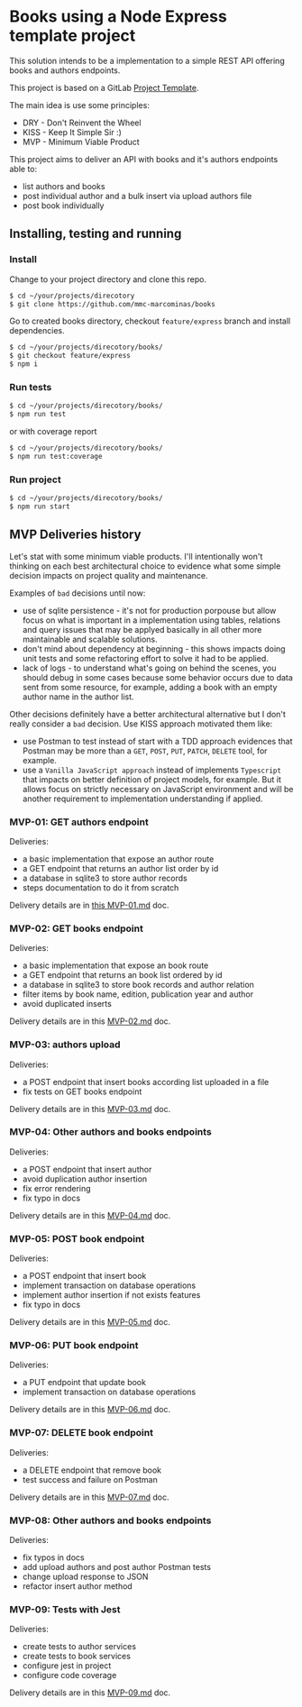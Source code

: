 # Books using a Node Express template project

This solution intends to be a implementation to a simple REST API offering books and authors endpoints.

This project is based on a GitLab [Project Template](https://gitlab.com/gitlab-org/project-templates/express).

The main idea is use some principles:

 * DRY - Don't Reinvent the Wheel
 * KISS - Keep It Simple Sir :)
 * MVP - Minimum Viable Product

This project aims to deliver an API with books and it's authors endpoints able to:

 * list authors and books
 * post individual author and a bulk insert via upload authors file
 * post book individually

## Installing, testing and running

### Install

Change to your project directory and clone this repo.

``` bash
$ cd ~/your/projects/direcotory
$ git clone https://github.com/mmc-marcominas/books
```

Go to created books directory, checkout `feature/express` branch and install dependencies.

``` bash
$ cd ~/your/projects/direcotory/books/
$ git checkout feature/express
$ npm i
```

### Run tests

``` bash
$ cd ~/your/projects/direcotory/books/
$ npm run test
```

or with coverage report

``` bash
$ cd ~/your/projects/direcotory/books/
$ npm run test:coverage
```

### Run project

``` bash
$ cd ~/your/projects/direcotory/books/
$ npm run start
```

## MVP Deliveries history

Let's stat with some minimum viable products. I'll intentionally won't thinking on each best architectural choice to evidence what some simple decision impacts on project quality and maintenance.

Examples of `bad` decisions until now:

 * use of sqlite persistence - it's not for production porpouse but allow focus on what is important in a implementation using tables, relations and query issues that may be applyed basically in all other more maintainable and scalable solutions.
 * don't mind about dependency at beginning - this shows impacts doing unit tests and some refactoring effort to solve it had to be applied.
 * lack of logs - to understand what's going on behind the scenes, you should debug in some cases because some behavior occurs due to data sent from some resource, for example, adding a book with an empty author name in the author list.

Other decisions definitely have a better architectural alternative but I don't really consider a `bad` decision. Use KISS approach motivated them like:

 * use Postman to test instead of start with a TDD approach evidences that Postman may be more than a `GET`, `POST`, `PUT`, `PATCH`, `DELETE` tool, for example.
 * use a `Vanilla JavaScript approach` instead of implements `Typescript` that impacts on better definition of project models, for example. But it allows focus on strictly necessary on JavaScript environment and will be another requirement to implementation understanding if applied.

### MVP-01: GET authors endpoint

Deliveries:

 * a basic implementation that expose an author route
 * a GET endpoint that returns an author list order by id
 * a database in sqlite3 to store author records
 * steps documentation to do it from scratch

Delivery details are in [this MVP-01.md](./docs/MVP-01.md) doc.

### MVP-02: GET books endpoint

Deliveries:

 * a basic implementation that expose an book route
 * a GET endpoint that returns an book list ordered by id
 * a database in sqlite3 to store book records and author relation
 * filter items by book name, edition, publication year and author
 * avoid duplicated inserts

Delivery details are in this [MVP-02.md](./docs/MVP-02.md) doc.

### MVP-03: authors upload

Deliveries:

 * a POST endpoint that insert books according list uploaded in a file
 * fix tests on GET books endpoint

Delivery details are in this [MVP-03.md](./docs/MVP-03.md) doc.

### MVP-04: Other authors and books endpoints

Deliveries:

 * a POST endpoint that insert author
 * avoid duplication author insertion
 * fix error rendering
 * fix typo in docs

Delivery details are in this [MVP-04.md](./docs/MVP-04.md) doc.

### MVP-05: POST book endpoint

Deliveries:

 * a POST endpoint that insert book
 * implement transaction on database operations
 * implement author insertion if not exists features
 * fix typo in docs

Delivery details are in this [MVP-05.md](./docs/MVP-05.md) doc.

### MVP-06: PUT book endpoint

Deliveries:

 * a PUT endpoint that update book
 * implement transaction on database operations

Delivery details are in this [MVP-06.md](./docs/MVP-06.md) doc.

### MVP-07: DELETE book endpoint

Deliveries:

 * a DELETE endpoint that remove book
 * test success and failure on Postman

Delivery details are in this [MVP-07.md](./docs/MVP-07.md) doc.

### MVP-08: Other authors and books endpoints

Deliveries:

 * fix typos in docs
 * add upload authors and post author Postman tests
 * change upload response to JSON
 * refactor insert author method

### MVP-09: Tests with Jest

Deliveries:

 * create tests to author services
 * create tests to book services
 * configure jest in project
 * configure code coverage

Delivery details are in this [MVP-09.md](./docs/MVP-09.md) doc.
